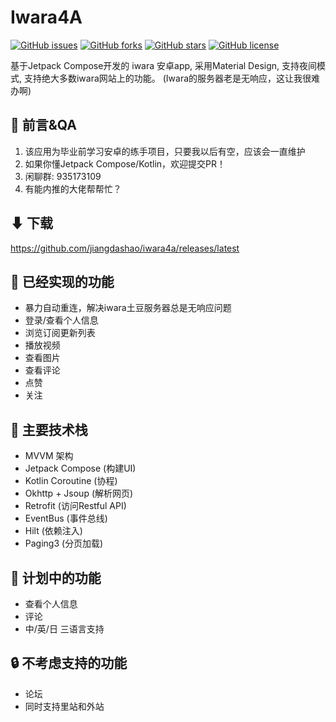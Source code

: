 # Iwara4A
[![GitHub issues](https://img.shields.io/github/issues/jiangdashao/iwara4a)](https://github.com/jiangdashao/iwara4a/issues)
[![GitHub forks](https://img.shields.io/github/forks/jiangdashao/iwara4a)](https://github.com/jiangdashao/iwara4a/network)
[![GitHub stars](https://img.shields.io/github/stars/jiangdashao/iwara4a)](https://github.com/jiangdashao/iwara4a/stargazers)
[![GitHub license](https://img.shields.io/github/license/jiangdashao/iwara4a)](https://github.com/jiangdashao/iwara4a)

基于Jetpack Compose开发的 iwara 安卓app, 采用Material Design, 支持夜间模式, 支持绝大多数iwara网站上的功能。
(Iwara的服务器老是无响应，这让我很难办啊)

## 📢 前言&QA
1. 该应用为毕业前学习安卓的练手项目，只要我以后有空，应该会一直维护
2. 如果你懂Jetpack Compose/Kotlin，欢迎提交PR！
3. 闲聊群: 935173109
4. 有能内推的大佬帮帮忙？

## ⬇ 下载
https://github.com/jiangdashao/iwara4a/releases/latest

## 🚩 已经实现的功能
* 暴力自动重连，解决iwara土豆服务器总是无响应问题
* 登录/查看个人信息
* 浏览订阅更新列表
* 播放视频
* 查看图片
* 查看评论
* 点赞
* 关注

## 🎨 主要技术栈
* MVVM 架构
* Jetpack Compose (构建UI)
* Kotlin Coroutine (协程)
* Okhttp + Jsoup (解析网页)
* Retrofit (访问Restful API)
* EventBus (事件总线)
* Hilt (依赖注入)
* Paging3 (分页加载)

## 📜 计划中的功能
* 查看个人信息
* 评论
* 中/英/日 三语言支持

## 🔒 不考虑支持的功能
* 论坛
* 同时支持里站和外站



